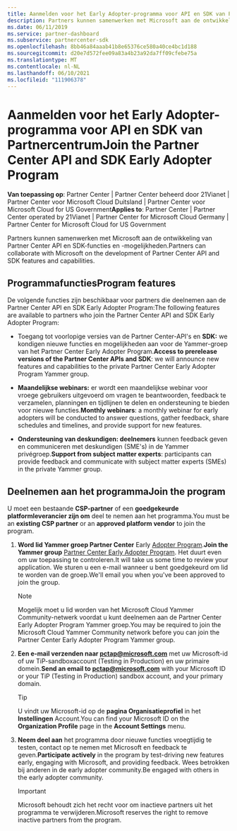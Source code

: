 ```yaml
---
title: Aanmelden voor het Early Adopter-programma voor API en SDK van Partnercentrum
description: Partners kunnen samenwerken met Microsoft aan de ontwikkeling van partnerfuncties en -mogelijkheden.
ms.date: 06/11/2019
ms.service: partner-dashboard
ms.subservice: partnercenter-sdk
ms.openlocfilehash: 8bb46a84aaab41b8e65376ce580a40ce4bc1d188
ms.sourcegitcommit: d20e7d572fee09a83a4b23a92da7ff09cfebe75a
ms.translationtype: MT
ms.contentlocale: nl-NL
ms.lasthandoff: 06/10/2021
ms.locfileid: "111906378"
---
```

# <a name="join-the-partner-center-api-and-sdk-early-adopter-program"></a><span data-ttu-id="87a1f-103">Aanmelden voor het Early Adopter-programma voor API en SDK van Partnercentrum</span><span class="sxs-lookup"><span data-stu-id="87a1f-103">Join the Partner Center API and SDK Early Adopter Program</span></span>

<span data-ttu-id="87a1f-104">**Van toepassing op**: Partner Center | Partner Center beheerd door 21Vianet | Partner Center voor Microsoft Cloud Duitsland | Partner Center voor Microsoft Cloud for US Government</span><span class="sxs-lookup"><span data-stu-id="87a1f-104">**Applies to**: Partner Center | Partner Center operated by 21Vianet | Partner Center for Microsoft Cloud Germany | Partner Center for Microsoft Cloud for US Government</span></span>

<span data-ttu-id="87a1f-105">Partners kunnen samenwerken met Microsoft aan de ontwikkeling van Partner Center API en SDK-functies en -mogelijkheden.</span><span class="sxs-lookup"><span data-stu-id="87a1f-105">Partners can collaborate with Microsoft on the development of Partner Center API and SDK features and capabilities.</span></span>

## <a name="program-features"></a><span data-ttu-id="87a1f-106">Programmafuncties</span><span class="sxs-lookup"><span data-stu-id="87a1f-106">Program features</span></span>

<span data-ttu-id="87a1f-107">De volgende functies zijn beschikbaar voor partners die deelnemen aan de Partner Center API en SDK Early Adopter Program:</span><span class="sxs-lookup"><span data-stu-id="87a1f-107">The following features are available to partners who join the Partner Center API and SDK Early Adopter Program:</span></span>

- <span data-ttu-id="87a1f-108">Toegang tot voorlopige versies van de Partner Center-API's en **SDK:** we kondigen nieuwe functies en mogelijkheden aan voor de Yammer-groep van het Partner Center Early Adopter Program.</span><span class="sxs-lookup"><span data-stu-id="87a1f-108">**Access to prerelease versions of the Partner Center APIs and SDK**: we will announce new features and capabilities to the private Partner Center Early Adopter Program Yammer group.</span></span>

- <span data-ttu-id="87a1f-109">**Maandelijkse webinars:** er wordt een maandelijkse webinar voor vroege gebruikers uitgevoerd om vragen te beantwoorden, feedback te verzamelen, planningen en tijdlijnen te delen en ondersteuning te bieden voor nieuwe functies.</span><span class="sxs-lookup"><span data-stu-id="87a1f-109">**Monthly webinars**: a monthly webinar for early adopters will be conducted to answer questions, gather feedback, share schedules and timelines, and provide support for new features.</span></span>

- <span data-ttu-id="87a1f-110">**Ondersteuning van deskundigen: deelnemers** kunnen feedback geven en communiceren met deskundigen (SME's) in de Yammer privégroep.</span><span class="sxs-lookup"><span data-stu-id="87a1f-110">**Support from subject matter experts**: participants can provide feedback and communicate with subject matter experts (SMEs) in the private Yammer group.</span></span>

## <a name="join-the-program"></a><span data-ttu-id="87a1f-111">Deelnemen aan het programma</span><span class="sxs-lookup"><span data-stu-id="87a1f-111">Join the program</span></span>

<span data-ttu-id="87a1f-112">U moet een bestaande **CSP-partner** of een **goedgekeurde platformleverancier zijn om** deel te nemen aan het programma.</span><span class="sxs-lookup"><span data-stu-id="87a1f-112">You must be an **existing CSP partner** or an **approved platform vendor** to join the program.</span></span>

1. <span data-ttu-id="87a1f-113">**Word lid Yammer groep Partner Center** Early [Adopter Program](https://www.yammer.com/cloudpartnercommunity/#/threads/inGroup?type=in_group&feedId=5944712&view=all).</span><span class="sxs-lookup"><span data-stu-id="87a1f-113">**Join the Yammer group** [Partner Center Early Adopter Program](https://www.yammer.com/cloudpartnercommunity/#/threads/inGroup?type=in_group&feedId=5944712&view=all).</span></span> <span data-ttu-id="87a1f-114">Het duurt even om uw toepassing te controleren.</span><span class="sxs-lookup"><span data-stu-id="87a1f-114">It will take us some time to review your application.</span></span> <span data-ttu-id="87a1f-115">We sturen u een e-mail wanneer u bent goedgekeurd om lid te worden van de groep.</span><span class="sxs-lookup"><span data-stu-id="87a1f-115">We'll email you when you've been approved to join the group.</span></span>

   > [!NOTE]
   > <span data-ttu-id="87a1f-116">Mogelijk moet u lid worden van het Microsoft Cloud Yammer Community-netwerk voordat u kunt deelnemen aan de Partner Center Early Adopter Program Yammer groep.</span><span class="sxs-lookup"><span data-stu-id="87a1f-116">You may be required to join the Microsoft Cloud Yammer Community network before you can join the Partner Center Early Adopter Program Yammer group.</span></span>

2. <span data-ttu-id="87a1f-117">**Een e-mail verzenden naar [pctap@microsoft.com](mailto:pctap@microsoft.com)** met uw Microsoft-id of uw TiP-sandboxaccount (Testing in Production) en uw primaire domein.</span><span class="sxs-lookup"><span data-stu-id="87a1f-117">**Send an email to [pctap@microsoft.com](mailto:pctap@microsoft.com)** with your Microsoft ID or your TiP (Testing in Production) sandbox account, and your primary domain.</span></span>

   > [!TIP]
   > <span data-ttu-id="87a1f-118">U vindt uw Microsoft-id op de **pagina Organisatieprofiel** in het **Instellingen** Account.</span><span class="sxs-lookup"><span data-stu-id="87a1f-118">You can find your Microsoft ID on the **Organization Profile** page in the **Account Settings** menu.</span></span>

3. <span data-ttu-id="87a1f-119">**Neem deel aan** het programma door nieuwe functies vroegtijdig te testen, contact op te nemen met Microsoft en feedback te geven.</span><span class="sxs-lookup"><span data-stu-id="87a1f-119">**Participate actively** in the program by test-driving new features early, engaging with Microsoft, and providing feedback.</span></span> <span data-ttu-id="87a1f-120">Wees betrokken bij anderen in de early adopter community.</span><span class="sxs-lookup"><span data-stu-id="87a1f-120">Be engaged with others in the early adopter community.</span></span>

   > [!IMPORTANT]
   > <span data-ttu-id="87a1f-121">Microsoft behoudt zich het recht voor om inactieve partners uit het programma te verwijderen.</span><span class="sxs-lookup"><span data-stu-id="87a1f-121">Microsoft reserves the right to remove inactive partners from the program.</span></span>
